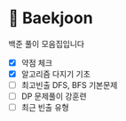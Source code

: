 # 📖 Baekjoon
백준 풀이 모음집입니다 
- [x] 약점 체크
- [x] 알고리즘 다지기 기초
- [ ] 최고빈출 DFS, BFS 기본문제
- [ ] DP 문제풀이 강훈련
- [ ] 최근 빈출 유형
